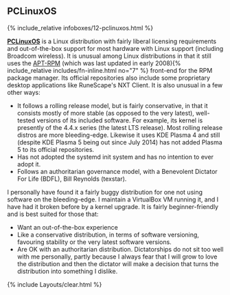 ## PCLinuxOS
{% include_relative infoboxes/12-pclinuxos.html %}

[**PCLinuxOS**](http://www.pclinuxos.com/) is a Linux distribution with fairly liberal licensing requirements and out-of-the-box support for most hardware with Linux support (including Broadcom wireless). It is unusual among Linux distributions in that it still uses the [APT-RPM](https://en.wikipedia.org/wiki/APT-RPM) (which was last updated in early 2008){% include_relative includes/fn-inline.html no="7" %} front-end for the RPM package manager. Its official repositories also include some proprietary desktop applications like RuneScape's NXT Client. It is also unusual in a few other ways:

* It follows a rolling release model, but is fairly conservative, in that it consists mostly of more stable (as opposed to the very latest), well-tested versions of its included software. For example, its kernel is presently of the 4.4.x series (the latest LTS release). Most rolling release distros are more bleeding-edge. Likewise it uses KDE Plasma 4 and still (despite KDE Plasma 5 being out since July 2014) has not added Plasma 5 to its official repositories.
* Has not adopted the systemd init system and has no intention to ever adopt it. 
* Follows an authoritarian governance model, with a Benevolent Dictator For Life (BDFL), Bill Reynolds (texstar). 

I personally have found it a fairly buggy distribution for one not using software on the bleeding-edge. I maintain a VirtualBox VM running it, and I have had it broken before by a kernel upgrade. It is fairly beginner-friendly and is best suited for those that:

* Want an out-of-the-box experience
* Like a conservative distribution, in terms of software versioning, favouring stability or the very latest software versions. 
* Are OK with an authoritarian distribution. Dictatorships do not sit too well with me personally, partly because I always fear that I will grow to love the distribution and then the dictator will make a decision that turns the distribution into something I dislike. 

{% include Layouts/clear.html %}
